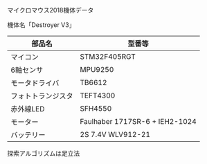 マイクロマウス2018機体データ  

機体名「Destroyer V3」  

| 部品名         | 型番等                |
|------------------|---------------------------|
| マイコン         | STM32F405RGT                |
| 6軸センサ        | MPU9250                  |
| モータドライバ   | TB6612                  |
| フォトトランジスタ | TEFT4300                 |
| 赤外線LED        | SFH4550                 |
| モーター         | Faulhaber 1717SR-6 + IEH2-1024 |
| バッテリー       | 2S 7.4V WLV912-21  |

探索アルゴリズムは足立法  
